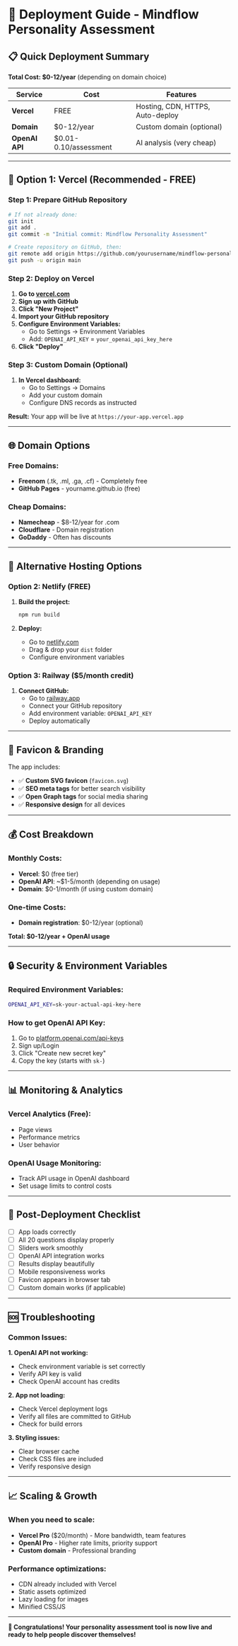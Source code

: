 # 🚀 Deployment Guide - Mindflow Personality Assessment

## 📋 Quick Deployment Summary

**Total Cost: $0-12/year** (depending on domain choice)

| Service | Cost | Features |
|---------|------|----------|
| **Vercel** | FREE | Hosting, CDN, HTTPS, Auto-deploy |
| **Domain** | $0-12/year | Custom domain (optional) |
| **OpenAI API** | $0.01-0.10/assessment | AI analysis (very cheap) |

---

## 🎯 Option 1: Vercel (Recommended - FREE)

### Step 1: Prepare GitHub Repository
```bash
# If not already done:
git init
git add .
git commit -m "Initial commit: Mindflow Personality Assessment"

# Create repository on GitHub, then:
git remote add origin https://github.com/yourusername/mindflow-personality
git push -u origin main
```

### Step 2: Deploy on Vercel
1. **Go to [vercel.com](https://vercel.com)**
2. **Sign up with GitHub**
3. **Click "New Project"**
4. **Import your GitHub repository**
5. **Configure Environment Variables:**
   - Go to Settings → Environment Variables
   - Add: `OPENAI_API_KEY` = `your_openai_api_key_here`
6. **Click "Deploy"**

### Step 3: Custom Domain (Optional)
1. **In Vercel dashboard:**
   - Go to Settings → Domains
   - Add your custom domain
   - Configure DNS records as instructed

**Result:** Your app will be live at `https://your-app.vercel.app`

---

## 🌐 Domain Options

### Free Domains:
- **Freenom** (.tk, .ml, .ga, .cf) - Completely free
- **GitHub Pages** - yourname.github.io (free)

### Cheap Domains:
- **Namecheap** - $8-12/year for .com
- **Cloudflare** - Domain registration
- **GoDaddy** - Often has discounts

---

## 🔧 Alternative Hosting Options

### Option 2: Netlify (FREE)
1. **Build the project:**
   ```bash
   npm run build
   ```

2. **Deploy:**
   - Go to [netlify.com](https://netlify.com)
   - Drag & drop your `dist` folder
   - Configure environment variables

### Option 3: Railway ($5/month credit)
1. **Connect GitHub:**
   - Go to [railway.app](https://railway.app)
   - Connect your GitHub repository
   - Add environment variable: `OPENAI_API_KEY`
   - Deploy automatically

---

## 🎨 Favicon & Branding

The app includes:
- ✅ **Custom SVG favicon** (`favicon.svg`)
- ✅ **SEO meta tags** for better search visibility
- ✅ **Open Graph tags** for social media sharing
- ✅ **Responsive design** for all devices

---

## 💰 Cost Breakdown

### Monthly Costs:
- **Vercel**: $0 (free tier)
- **OpenAI API**: ~$1-5/month (depending on usage)
- **Domain**: $0-1/month (if using custom domain)

### One-time Costs:
- **Domain registration**: $0-12/year (optional)

**Total: $0-12/year + OpenAI usage**

---

## 🔒 Security & Environment Variables

### Required Environment Variables:
```bash
OPENAI_API_KEY=sk-your-actual-api-key-here
```

### How to get OpenAI API Key:
1. Go to [platform.openai.com/api-keys](https://platform.openai.com/api-keys)
2. Sign up/Login
3. Click "Create new secret key"
4. Copy the key (starts with `sk-`)

---

## 📊 Monitoring & Analytics

### Vercel Analytics (Free):
- Page views
- Performance metrics
- User behavior

### OpenAI Usage Monitoring:
- Track API usage in OpenAI dashboard
- Set usage limits to control costs

---

## 🚀 Post-Deployment Checklist

- [ ] App loads correctly
- [ ] All 20 questions display properly
- [ ] Sliders work smoothly
- [ ] OpenAI API integration works
- [ ] Results display beautifully
- [ ] Mobile responsiveness works
- [ ] Favicon appears in browser tab
- [ ] Custom domain works (if applicable)

---

## 🆘 Troubleshooting

### Common Issues:

**1. OpenAI API not working:**
- Check environment variable is set correctly
- Verify API key is valid
- Check OpenAI account has credits

**2. App not loading:**
- Check Vercel deployment logs
- Verify all files are committed to GitHub
- Check for build errors

**3. Styling issues:**
- Clear browser cache
- Check CSS files are included
- Verify responsive design

---

## 📈 Scaling & Growth

### When you need to scale:
- **Vercel Pro** ($20/month) - More bandwidth, team features
- **OpenAI Pro** - Higher rate limits, priority support
- **Custom domain** - Professional branding

### Performance optimizations:
- CDN already included with Vercel
- Static assets optimized
- Lazy loading for images
- Minified CSS/JS

---

**🎉 Congratulations! Your personality assessment tool is now live and ready to help people discover themselves!**
